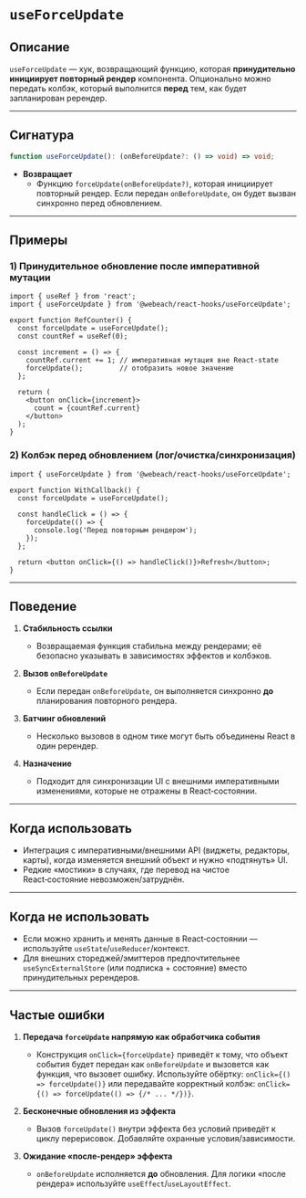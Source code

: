 # `useForceUpdate`

## Описание

`useForceUpdate` — хук, возвращающий функцию, которая **принудительно инициирует повторный рендер** компонента. Опционально можно передать колбэк, который выполнится **перед** тем, как будет запланирован ререндер.

---

## Сигнатура

```ts
function useForceUpdate(): (onBeforeUpdate?: () => void) => void;
```

- **Возвращает**
   - Функцию `forceUpdate(onBeforeUpdate?)`, которая инициирует повторный рендер. Если передан `onBeforeUpdate`, он будет вызван синхронно перед обновлением.

---

## Примеры

### 1) Принудительное обновление после императивной мутации

```tsx
import { useRef } from 'react';
import { useForceUpdate } from '@webeach/react-hooks/useForceUpdate';

export function RefCounter() {
  const forceUpdate = useForceUpdate();
  const countRef = useRef(0);

  const increment = () => {
    countRef.current += 1; // императивная мутация вне React‑state
    forceUpdate();         // отобразить новое значение
  };

  return (
    <button onClick={increment}>
      count = {countRef.current}
    </button>
  );
}
```

### 2) Колбэк перед обновлением (лог/очистка/синхронизация)

```tsx
import { useForceUpdate } from '@webeach/react-hooks/useForceUpdate';

export function WithCallback() {
  const forceUpdate = useForceUpdate();

  const handleClick = () => {
    forceUpdate(() => {
      console.log('Перед повторным рендером');
    });
  };

  return <button onClick={() => handleClick()}>Refresh</button>;
}
```

---

## Поведение

1. **Стабильность ссылки**
   - Возвращаемая функция стабильна между рендерами; её безопасно указывать в зависимостях эффектов и колбэков.

2. **Вызов `onBeforeUpdate`**
   - Если передан `onBeforeUpdate`, он выполняется синхронно **до** планирования повторного рендера.

3. **Батчинг обновлений**
   - Несколько вызовов в одном тике могут быть объединены React в один ререндер.

4. **Назначение**
   - Подходит для синхронизации UI с внешними императивными изменениями, которые не отражены в React‑состоянии.

---

## Когда использовать

- Интеграция с императивными/внешними API (виджеты, редакторы, карты), когда изменяется внешний объект и нужно «подтянуть» UI.
- Редкие «мостики» в случаях, где перевод на чистое React‑состояние невозможен/затруднён.

---

## Когда **не** использовать

- Если можно хранить и менять данные в React‑состоянии — используйте `useState`/`useReducer`/контекст.
- Для внешних стореджей/эмиттеров предпочтительнее `useSyncExternalStore` (или подписка + состояние) вместо принудительных ререндеров.

---

## Частые ошибки

1. **Передача `forceUpdate` напрямую как обработчика события**
   - Конструкция `onClick={forceUpdate}` приведёт к тому, что объект события будет передан как `onBeforeUpdate` и вызовется как функция, что вызовет ошибку. Используйте обёртку: `onClick={() => forceUpdate()}` или передавайте корректный колбэк: `onClick={() => forceUpdate(() => {/* ... */})}`.

2. **Бесконечные обновления из эффекта**
   - Вызов `forceUpdate()` внутри эффекта без условий приведёт к циклу перерисовок. Добавляйте охранные условия/зависимости.

3. **Ожидание «после‑рендер» эффекта**
   - `onBeforeUpdate` исполняется **до** обновления. Для логики «после рендера» используйте `useEffect`/`useLayoutEffect`.

